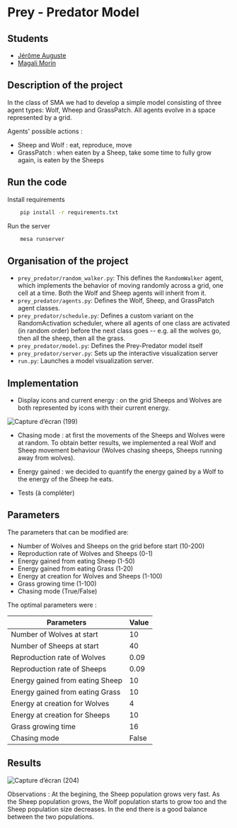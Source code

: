 # Prey - Predator Model

## Students

- [Jérôme Auguste](https://github.com/jerome-auguste)
- [Magali Morin](https://github.com/magalimorin18)

## Description of the project

In the class of SMA we had to develop a simple model consisting of three agent types: Wolf, Wheep and GrassPatch. 
All agents evolve in a space represented by a grid.

Agents' possible actions : 
   - Sheep and Wolf : eat, reproduce, move
   - GrassPatch : when eaten by a Sheep, take some time to fully grow again, is eaten by the Sheeps


## Run the code

Install requirements  
```bash
    pip install -r requirements.txt
```
Run the server
```bash
    mesa runserver
```

## Organisation of the project

- ``prey_predator/random_walker.py``: This defines the ``RandomWalker`` agent, which implements the behavior of moving randomly across a grid, one cell at a time. Both the Wolf and Sheep agents will inherit from it.
- ``prey_predator/agents.py``: Defines the Wolf, Sheep, and GrassPatch agent classes.
- ``prey_predator/schedule.py``: Defines a custom variant on the RandomActivation scheduler, where all agents of one class are activated (in random order) before the next class goes -- e.g. all the wolves go, then all the sheep, then all the grass.
- ``prey_predator/model.py``: Defines the Prey-Predator model itself
- ``prey_predator/server.py``: Sets up the interactive visualization server
- ``run.py``: Launches a model visualization server.

## Implementation

- Display icons and current energy : on the grid Sheeps and Wolves are both represented by icons with their current energy.

![Capture d’écran (199)](https://user-images.githubusercontent.com/51906903/157892026-ebec08d5-3fe3-4cef-adff-2e663a694c16.png)

- Chasing mode : at first the movements of the Sheeps and Wolves were at random. To obtain better results, we implemented a real Wolf and Sheep movement behaviour (Wolves chasing sheeps, Sheeps running away from wolves).

- Energy gained : we decided to quantify the energy gained by a Wolf to the energy of the Sheep he eats.

- Tests (à compléter) 

## Parameters

The parameters that can be modified are:

 - Number of Wolves and Sheeps on the grid before start (10-200)
 - Reproduction rate of Wolves and Sheeps (0-1)
 - Energy gained from eating Sheep (1-50)
 - Energy gained from eating Grass (1-20)
 - Energy at creation for Wolves and Sheeps (1-100)
 - Grass growing time (1-100)
 - Chasing mode (True/False)

The optimal parameters were : 

| Parameters                      | Value  |
| --------------------------------|--------|
| Number of Wolves at start       | 10     |
| Number of Sheeps at start       | 40     |
| Reproduction rate of Wolves     | 0.09   |
| Reproduction rate of Sheeps     | 0.09   |
| Energy gained from eating Sheep | 10     |
| Energy gained from eating Grass | 10     |
| Energy at creation for Wolves   | 4      |
| Energy at creation for Sheeps   | 10     |
| Grass growing time              | 16     |
| Chasing mode                    | False  |



## Results

![Capture d’écran (204)](https://user-images.githubusercontent.com/51906903/157899361-148b092e-0149-4fdd-a9ef-dbc0149fde32.png)

Observations : 
At the begining, the Sheep population grows very fast. As the Sheep population grows, the Wolf population starts to grow too and the Sheep population size decreases. 
In the end there is a good balance between the two populations.
